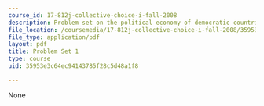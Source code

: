 ```yaml
---
course_id: 17-812j-collective-choice-i-fall-2008
description: Problem set on the political economy of democratic countries.
file_location: /coursemedia/17-812j-collective-choice-i-fall-2008/35953e3c64ec94143785f28c5d48a1f8_pset1.pdf
file_type: application/pdf
layout: pdf
title: Problem Set 1
type: course
uid: 35953e3c64ec94143785f28c5d48a1f8

---
```

None
